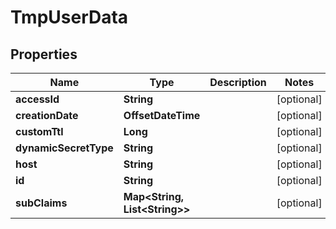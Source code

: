 

# TmpUserData


## Properties

Name | Type | Description | Notes
------------ | ------------- | ------------- | -------------
**accessId** | **String** |  |  [optional]
**creationDate** | **OffsetDateTime** |  |  [optional]
**customTtl** | **Long** |  |  [optional]
**dynamicSecretType** | **String** |  |  [optional]
**host** | **String** |  |  [optional]
**id** | **String** |  |  [optional]
**subClaims** | **Map&lt;String, List&lt;String&gt;&gt;** |  |  [optional]



